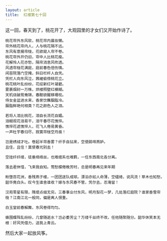 ```yaml
---
layout: article
title:  红楼第七十回
---
```


这一回，春天到了，桃花开了，大观园里的才女们又开始作诗了。


```
桃花帘外东风软，桃花帘内晨妆懒。
帘外桃花帘内人，人与桃花隔不远。
东风有意揭帘栊，花欲窥人帘不卷。
桃花帘外开仍旧，帘中人比桃花瘦。
花解怜人花亦愁，隔帘消息风吹透。
风透帘栊花满庭，庭前春色倍伤情。
闲苔院落门空掩，斜日栏杆人自凭。
凭栏人向东风泣，茜裙偷傍桃花立。
桃花桃叶乱纷纷，花绽新红叶凝碧。
雾裹烟封一万株，烘楼照壁红模糊。
天机烧破鸳鸯锦，春酣欲醒移珊枕。
侍女金盆进水来，香泉饮蘸胭脂冷。
胭脂鲜艳何相类？花之颜色人之泪。

若将人泪比桃花，泪自长流花自媚。
泪眼观花泪易干，泪干春尽花憔悴。
憔悴花遮憔悴人，花飞人倦易黄昏。
一声杜宇春归尽，寂寞帘栊空月痕！

```


```
岂是绣绒才吐。卷起半帘香雾？纤手自拈来，空使鹃啼燕妒。
且住，且住！莫使春光别去！
```

```
空挂纤纤缕，徒垂络络丝，也难绾系也难羁，一任东西南北各分离。
```

```
落去君休惜，飞来我自知。莺愁蝶倦晚芳时，总是明春再见来年期
```

```
粉堕百花洲，香残燕子楼，一团团逐队成球。漂泊亦如人命薄，空缱绻，说风流！草木也知愁，韶华竟白头。叹今生谁舍谁收？嫁与东风春不管，凭尔去，忍淹留！
```

```
汉苑零星有限，隋堤点缀无穷。三春事业付东风，明月梨花一梦，几处落红庭院？谁家香雪帘栊？江南江北一般同，偏是离人恨重。
```

```
白玉堂前春解舞，东风卷得均匀。

蜂围蝶阵乱纷纷，几曾随逝水？岂必委芳尘？万缕千丝终不改，任他随聚随分。韶华休笑本无根：好风凭借力，送我上青云。

```


然后大家一起放风筝。